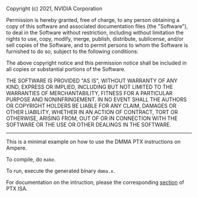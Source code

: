 
Copyright (c) 2021, NVIDIA Corporation

Permission is hereby granted, free of charge, to any person obtaining a copy of
this software and associated documentation files (the "Software"), to deal in
the Software without restriction, including without limitation the rights to
use, copy, modify, merge, publish, distribute, sublicense, and/or sell copies of
the Software, and to permit persons to whom the Software is furnished to do so,
subject to the following conditions:

The above copyright notice and this permission notice shall be included in all
copies or substantial portions of the Software.

THE SOFTWARE IS PROVIDED "AS IS", WITHOUT WARRANTY OF ANY KIND, EXPRESS OR
IMPLIED, INCLUDING BUT NOT LIMITED TO THE WARRANTIES OF MERCHANTABILITY, FITNESS
FOR A PARTICULAR PURPOSE AND NONINFRINGEMENT. IN NO EVENT SHALL THE AUTHORS OR
COPYRIGHT HOLDERS BE LIABLE FOR ANY CLAIM, DAMAGES OR OTHER LIABILITY, WHETHER
IN AN ACTION OF CONTRACT, TORT OR OTHERWISE, ARISING FROM, OUT OF OR IN
CONNECTION WITH THE SOFTWARE OR THE USE OR OTHER DEALINGS IN THE SOFTWARE.

************

This is a minimal example on how to use the DMMA PTX instructions on Ampere.

To compile, do `make`.

To run, execute the generated binary `dmma.x`.

For documentation on the intruction, please the corresponding [section](https://docs.nvidia.com/cuda/parallel-thread-execution/index.html#warp-level-matrix-fragment-mma-884-f64) of PTX ISA.
